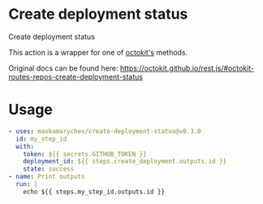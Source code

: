 # Create deployment status

Create deployment status

This action is a wrapper for one of [octokit's](https://octokit.github.io/rest.js) methods.

Original docs can be found here: https://octokit.github.io/rest.js/#octokit-routes-repos-create-deployment-status

# Usage

```yaml
- uses: maxkomarychev/create-deployment-status@v0.3.0
  id: my_step_id
  with:
    token: ${{ secrets.GITHUB_TOKEN }}
    deployment_id: ${{ steps.create_deployment.outputs.id }}
    state: success
- name: Print outputs
  run: |
    echo ${{ steps.my_step_id.outputs.id }}
```
